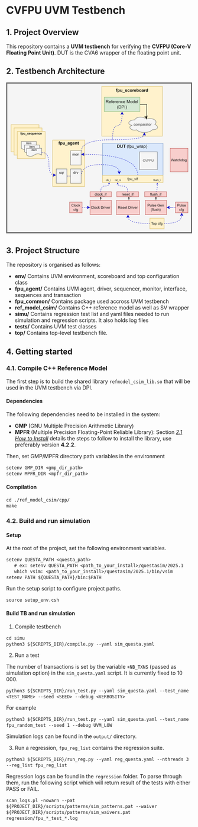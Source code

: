# CVFPU UVM Testbench

## 1. Project Overview
This repository contains a **UVM testbench** for verifying the **CVFPU (Core-V Floating Point Unit)**. DUT is the CVA6 wrapper of the floating point unit.

## 2. Testbench Architecture

![CVA6 Tile Platform](./images/cvfpu_uvm_tb_archi.png)

## 3. Project Structure
The repository is organised as follows:
- **env/** Contains UVM environment, scoreboard and top configuration class
- **fpu_agent/** Contains UVM agent, driver, sequencer, monitor, interface, sequences and transaction
- **fpu_common/** Contains package used accross UVM testbench
- **ref_model_csim/** Contains C++ reference model as well as SV wrapper
- **simu/** Contains regression test list and yaml files needed to run simulation and regression scripts. It also holds log files
- **tests/** Contains UVM test classes
- **top/** Contains top-level testbench file.

## 4. Getting started
### 4.1. Compile C++ Reference Model 
The first step is to build the shared library `refmodel_csim_lib.so` that will be used in the UVM testbench via DPI.

#### Dependencies
The following dependencies need to be installed in the system:

- **GMP** (GNU Multiple Precision Arithmetic Library)
- **MPFR** (Multiple Precision Floating-Point Reliable Library): Section [*2.1 How to Install*](https://www.mpfr.org/mpfr-current/mpfr.html) details the steps to follow to install the library, use preferably version **4.2.2**.

Then, set GMP/MPFR directory path variables in the environment
```
setenv GMP_DIR <gmp_dir_path>
setenv MPFR_DIR <mpfr_dir_path>
```

#### Compilation
```
cd ./ref_model_csim/cpp/
make
```

### 4.2. Build and run simulation 
#### Setup

At the root of the project, set the following environment variables.
```
setenv QUESTA_PATH <questa_path> 
   # ex: setenv QUESTA_PATH <path_to_your_install>/questasim/2025.1
   which vsim: <path_to_your_install>/questasim/2025.1/bin/vsim
setenv PATH ${QUESTA_PATH}/bin:$PATH
```
Run the setup script to configure project paths.
```
source setup_env.csh
```

#### Build TB and run simulation
1. Compile testbench
```
cd simu
python3 ${SCRIPTS_DIR}/compile.py --yaml sim_questa.yaml
```
2. Run a test

The number of transactions is set by the variable `+NB_TXNS` (passed as simulation option) in the `sim_questa.yaml` script. It is currently fixed to 10 000.
```
python3 ${SCRIPTS_DIR}/run_test.py --yaml sim_questa.yaml --test_name <TEST_NAME> --seed <SEED> --debug <VERBOSITY>
```
For example
```
python3 ${SCRIPTS_DIR}/run_test.py --yaml sim_questa.yaml --test_name fpu_random_test --seed 1 --debug UVM_LOW
```
Simulation logs can be found in the `output/` directory.

3. Run a regression, `fpu_reg_list` contains the regression suite.
```
python3 ${SCRIPTS_DIR}/run_reg.py --yaml reg_questa.yaml --nthreads 3 --reg_list fpu_reg_list
```
Regression logs can be found in the `regression` folder. To parse through them, run the following script which will return result of the tests with either PASS or FAIL.
```
scan_logs.pl -nowarn --pat ${PROJECT_DIR}/scripts/patterns/sim_patterns.pat --waiver ${PROJECT_DIR}/scripts/patterns/sim_waivers.pat regression/fpu_*_test_*.log
```
